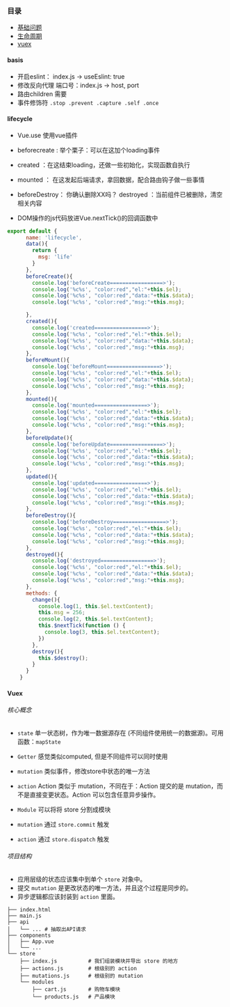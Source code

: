 ### 目录
* [基础问题](#basis)
* [生命周期](#lifecycle)
* [vuex](#vuex)

#### basis
- 开启eslint： index.js -> useEslint: true
- 修改反向代理 端口号：index.js -> host, port
- 路由children 需要 <router-view></router-view>
- 事件修饰符 `.stop .prevent .capture .self .once`

#### lifecycle
- Vue.use 使用vue插件
- beforecreate : 举个栗子：可以在这加个loading事件
- created ：在这结束loading，还做一些初始化，实现函数自执行
- mounted ： 在这发起后端请求，拿回数据，配合路由钩子做一些事情
- beforeDestroy： 你确认删除XX吗？ destroyed ：当前组件已被删除，清空相关内容

- DOM操作的js代码放进Vue.nextTick()的回调函数中
```js
export default {
      name: 'lifecycle',
      data(){
        return {
          msg: 'life'
        }
      },
      beforeCreate(){
        console.log('beforeCreate=================>');
        console.log('%c%s', "color:red","el:"+this.$el);
        console.log('%c%s', "color:red","data:"+this.$data);
        console.log('%c%s', "color:red","msg:"+this.msg);

      },
      created(){
        console.log('created=================>');
        console.log('%c%s', "color:red","el:"+this.$el);
        console.log('%c%s', "color:red","data:"+this.$data);
        console.log('%c%s', "color:red","msg:"+this.msg);
      },
      beforeMount(){
        console.log('beforeMount=================>');
        console.log('%c%s', "color:red","el:"+this.$el);
        console.log('%c%s', "color:red","data:"+this.$data);
        console.log('%c%s', "color:red","msg:"+this.msg);
      },
      mounted(){
        console.log('mounted=================>');
        console.log('%c%s', "color:red","el:"+this.$el);
        console.log('%c%s', "color:red","data:"+this.$data);
        console.log('%c%s', "color:red","msg:"+this.msg);
      },
      beforeUpdate(){
        console.log('beforeUpdate=================>');
        console.log('%c%s', "color:red","el:"+this.$el);
        console.log('%c%s', "color:red","data:"+this.$data);
        console.log('%c%s', "color:red","msg:"+this.msg);
      },
      updated(){
        console.log('updated=================>');
        console.log('%c%s', "color:red","el:"+this.$el);
        console.log('%c%s', "color:red","data:"+this.$data);
        console.log('%c%s', "color:red","msg:"+this.msg);
      },
      beforeDestroy(){
        console.log('beforeDestroy=================>');
        console.log('%c%s', "color:red","el:"+this.$el);
        console.log('%c%s', "color:red","data:"+this.$data);
        console.log('%c%s', "color:red","msg:"+this.msg);
      },
      destroyed(){
        console.log('destroyed=================>');
        console.log('%c%s', "color:red","el:"+this.$el);
        console.log('%c%s', "color:red","data:"+this.$data);
        console.log('%c%s', "color:red","msg:"+this.msg);
      },
      methods: {
        change(){
          console.log(1, this.$el.textContent);
          this.msg = 256;
          console.log(2, this.$el.textContent);
          this.$nextTick(function () {
            console.log(3, this.$el.textContent);
          })
        },
        destroy(){
          this.$destroy();
        }
      }
    }
```

#### Vuex
###### 核心概念
- `state` 单一状态树，作为唯一数据源存在 (不同组件使用统一的数据源)。可用函数：`mapState`
- `Getter` 感觉类似computed, 但是不同组件可以同时使用
- `mutation` 类似事件，修改store中状态的唯一方法
- `action` Action 类似于 mutation，不同在于：Action 提交的是 mutation，而不是直接变更状态。Action 可以包含任意异步操作。
- `Module` 可以将将 store 分割成模块

- `mutation` 通过 `store.commit` 触发
- `action` 通过 `store.dispatch` 触发

###### 项目结构
- 应用层级的状态应该集中到单个 `store` 对象中。
- 提交 `mutation` 是更改状态的唯一方法，并且这个过程是同步的。
- 异步逻辑都应该封装到 `action` 里面。 

```
├── index.html
├── main.js
├── api
│   └── ... # 抽取出API请求
├── components
│   ├── App.vue
│   └── ...
└── store
    ├── index.js          # 我们组装模块并导出 store 的地方
    ├── actions.js        # 根级别的 action
    ├── mutations.js      # 根级别的 mutation
    └── modules
        ├── cart.js       # 购物车模块
        └── products.js   # 产品模块
        
```
